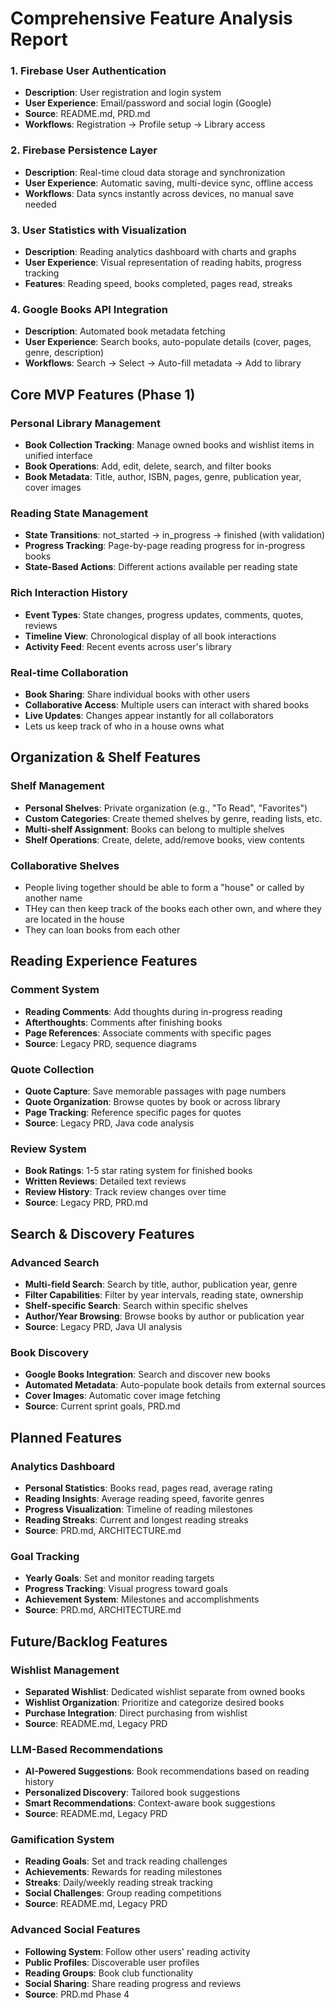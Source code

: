 # Comprehensive Feature Analysis Report

### 1. **Firebase User Authentication**
- **Description**: User registration and login system
- **User Experience**: Email/password and social login (Google)
- **Source**: README.md, PRD.md
- **Workflows**: Registration → Profile setup → Library access

### 2. **Firebase Persistence Layer**
- **Description**: Real-time cloud data storage and synchronization
- **User Experience**: Automatic saving, multi-device sync, offline access
- **Workflows**: Data syncs instantly across devices, no manual save needed

### 3. **User Statistics with Visualization**
- **Description**: Reading analytics dashboard with charts and graphs
- **User Experience**: Visual representation of reading habits, progress tracking
- **Features**: Reading speed, books completed, pages read, streaks

### 4. **Google Books API Integration**
- **Description**: Automated book metadata fetching
- **User Experience**: Search books, auto-populate details (cover, pages, genre, description)
- **Workflows**: Search → Select → Auto-fill metadata → Add to library

## Core MVP Features (Phase 1)

### **Personal Library Management**
- **Book Collection Tracking**: Manage owned books and wishlist items in unified interface
- **Book Operations**: Add, edit, delete, search, and filter books
- **Book Metadata**: Title, author, ISBN, pages, genre, publication year, cover images

### **Reading State Management**
- **State Transitions**: not_started → in_progress → finished (with validation)
- **Progress Tracking**: Page-by-page reading progress for in-progress books
- **State-Based Actions**: Different actions available per reading state

### **Rich Interaction History**
- **Event Types**: State changes, progress updates, comments, quotes, reviews
- **Timeline View**: Chronological display of all book interactions
- **Activity Feed**: Recent events across user's library

### **Real-time Collaboration**
- **Book Sharing**: Share individual books with other users
- **Collaborative Access**: Multiple users can interact with shared books
- **Live Updates**: Changes appear instantly for all collaborators
- Lets us keep track of who in a house owns what 

## Organization & Shelf Features

### **Shelf Management** 
- **Personal Shelves**: Private organization (e.g., "To Read", "Favorites")
- **Custom Categories**: Create themed shelves by genre, reading lists, etc.
- **Multi-shelf Assignment**: Books can belong to multiple shelves
- **Shelf Operations**: Create, delete, add/remove books, view contents

### **Collaborative Shelves**
- People living together should be able to form a "house" or called by another name
- THey can then keep track of the books each other own, and where they are located in the house
- They can loan books from each other

## Reading Experience Features

### **Comment System**
- **Reading Comments**: Add thoughts during in-progress reading
- **Afterthoughts**: Comments after finishing books
- **Page References**: Associate comments with specific pages
- **Source**: Legacy PRD, sequence diagrams

### **Quote Collection**
- **Quote Capture**: Save memorable passages with page numbers
- **Quote Organization**: Browse quotes by book or across library
- **Page Tracking**: Reference specific pages for quotes
- **Source**: Legacy PRD, Java code analysis

### **Review System**
- **Book Ratings**: 1-5 star rating system for finished books
- **Written Reviews**: Detailed text reviews
- **Review History**: Track review changes over time
- **Source**: Legacy PRD, PRD.md

## Search & Discovery Features

### **Advanced Search**
- **Multi-field Search**: Search by title, author, publication year, genre
- **Filter Capabilities**: Filter by year intervals, reading state, ownership
- **Shelf-specific Search**: Search within specific shelves
- **Author/Year Browsing**: Browse books by author or publication year
- **Source**: Legacy PRD, Java UI analysis

### **Book Discovery**
- **Google Books Integration**: Search and discover new books
- **Automated Metadata**: Auto-populate book details from external sources
- **Cover Images**: Automatic cover image fetching
- **Source**: Current sprint goals, PRD.md

## Planned Features


### **Analytics Dashboard**
- **Personal Statistics**: Books read, pages read, average rating
- **Reading Insights**: Average reading speed, favorite genres
- **Progress Visualization**: Timeline of reading milestones
- **Reading Streaks**: Current and longest reading streaks
- **Source**: PRD.md, ARCHITECTURE.md

### **Goal Tracking**
- **Yearly Goals**: Set and monitor reading targets
- **Progress Tracking**: Visual progress toward goals
- **Achievement System**: Milestones and accomplishments
- **Source**: PRD.md, ARCHITECTURE.md

## Future/Backlog Features

### **Wishlist Management**
- **Separated Wishlist**: Dedicated wishlist separate from owned books
- **Wishlist Organization**: Prioritize and categorize desired books
- **Purchase Integration**: Direct purchasing from wishlist
- **Source**: README.md, Legacy PRD

### **LLM-Based Recommendations**
- **AI-Powered Suggestions**: Book recommendations based on reading history
- **Personalized Discovery**: Tailored book suggestions
- **Smart Recommendations**: Context-aware book suggestions
- **Source**: README.md, Legacy PRD

### **Gamification System**
- **Reading Goals**: Set and track reading challenges
- **Achievements**: Rewards for reading milestones
- **Streaks**: Daily/weekly reading streak tracking
- **Social Challenges**: Group reading competitions
- **Source**: README.md, Legacy PRD

### **Advanced Social Features**
- **Following System**: Follow other users' reading activity
- **Public Profiles**: Discoverable user profiles
- **Reading Groups**: Book club functionality
- **Social Sharing**: Share reading progress and reviews
- **Source**: PRD.md Phase 4
